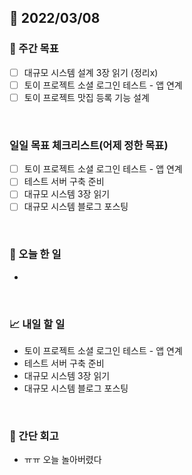 ## 📅 2022/03/08


### 👏 주간 목표

- [ ] 대규모 시스템 설계 3장 읽기 (정리x)
- [ ] 토이 프로젝트 소셜 로그인 테스트 - 앱 연계
- [ ] 토이 프로젝트 맛집 등록 기능 설계 

<br/>

### 일일 목표 체크리스트(어제 정한 목표)

- [ ] 토이 프로젝트 소셜 로그인 테스트 - 앱 연계
- [ ] 테스트 서버 구축 준비
- [ ] 대규모 시스템 3장 읽기
- [ ] 대규모 시스템 블로그 포스팅

<br/>

### 💯 오늘 한 일

- 

<br/>

### 📈 내일 할 일

- 토이 프로젝트 소셜 로그인 테스트 - 앱 연계
- 테스트 서버 구축 준비
- 대규모 시스템 3장 읽기
- 대규모 시스템 블로그 포스팅

<br/>

### 🤔 간단 회고

- ㅠㅠ 오늘 놀아버렸다
 




 








